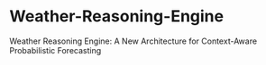 # Weather-Reasoning-Engine
Weather Reasoning Engine: A New Architecture for Context-Aware Probabilistic Forecasting
